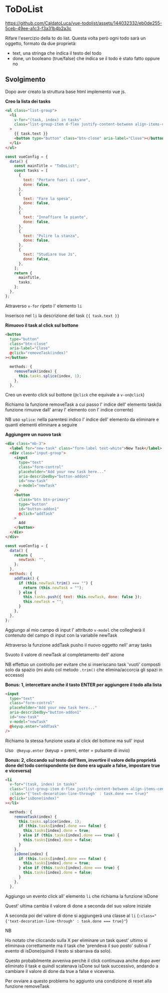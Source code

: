 # ToDoList

https://github.com/CaldatoLuca/vue-todolist/assets/144032332/eb0de255-5ceb-49ee-a1c3-f3a31b4b2a3c


Rifare l'esercizio della to do list.
Questa volta però ogni todo sarà un oggetto, formato da due proprietà:

- text, una stringa che indica il testo del todo
- done, un booleano (true/false) che indica se il todo è stato fatto oppure no

## Svolgimento

Dopo aver creato la struttura base html implemento vue js.

**Creo la lista dei tasks**

```html
<ul class="list-group">
  <li
    v-for="(task, index) in tasks"
    class="list-group-item d-flex justify-content-between align-items-center"
  >
    {{ task.text }}
    <button type="button" class="btn-close" aria-label="Close"></button>
  </li>
</ul>
```

```js
const vueConfig = {
  data() {
    const mainTitle = "ToDoList";
    const tasks = [
      {
        text: "Portare fuori il cane",
        done: false,
      },
      {
        text: "Fare la spesa",
        done: false,
      },
      {
        text: "Innaffiare le piante",
        done: false,
      },
      {
        text: "Pulire la stanza",
        done: false,
      },
      {
        text: "Studiare Vue Js",
        done: false,
      },
    ];
    return {
      mainTitle,
      tasks,
    };
  },
};
```

Attraverso `v-for` ripeto l' elemento `li`

Inserisco nel `li` la descrizione del task `{{ task.text }}`

**Rimuovo il task al click sul bottone**

```html
<button
  type="button"
  class="btn-close"
  aria-label="Close"
  @click="removeTask(index)"
></button>
```

```js
  methods: {
    removeTask(index) {
      this.tasks.splice(index, 1);
    },
  },
```

Creo un evento click sul bottone (`@click` che equivale a `v-on@click`)

Richiamo la funzione removeTask a cui passo l' indice dell' elemento task(la funzione rimuove dall' array l' elemento con l' indice corrente)

NB uso `splice`: nella parentesi indico l' indice dell' elemento da eliminare e quanti elementi eliminare a seguire

**Aggiungere un nuovo task**

```html
<div class="mb-3">
  <label for="new-task" class="form-label text-white">New Task</label>
  <div class="input-group">
    <input
      type="text"
      class="form-control"
      placeholder="Add your new task here..."
      aria-describedby="button-addon1"
      id="new-task"
      v-model="newTask"
    />
    <button
      class="btn btn-primary"
      type="button"
      id="button-addon1"
      @click="addTask"
    >
      Add
    </button>
  </div>
</div>
```

```js
const vueConfig = {
  data() {
    return {
      newTask: "",
    };
  },
  methods: {
    addTask() {
      if (this.newTask.trim() === "") {
        return (this.newTask = "");
      } else {
        this.tasks.push({ text: this.newTask, done: false });
        this.newTask = "";
      }
    },
  },
};
```

Aggiungo al mio campo di input l' attributo `v-model` che collegherà il contenuto del campo di input con la variabile newTask

Attraverso la funzione addTask pusho il nuovo oggetto nell' array tasks

Svuoto il valore di newTask al completamento dell' azione

NB effettuo un controllo per evitare che si inseriscano task 'vuoti' composti solo da spazio (mi aiuto col metodo `.trim()` che elimina/accorcia gli spazi in eccesso)

**Bonus: 1, intercettare anche il tasto ENTER per aggiungere il todo alla lista**

```html
<input
  type="text"
  class="form-control"
  placeholder="Add your new task here..."
  aria-describedby="button-addon1"
  id="new-task"
  v-model="newTask"
  @keyup.enter="addTask"
/>
```

Richiamo la stessa funzione usata al click del bottone ma sull' input

Uso ` @keyup.enter` (keyup = premi, enter = pulsante di invio)

**Bonus: 2, cliccando sul testo dell'item, invertire il valore della proprietà done del todo corrispondente (se done era uguale a false, impostare true e viceversa)**

```html
<li
  v-for="(task, index) in tasks"
  class="list-group-item d-flex justify-content-between align-items-center"
  :class="{'text-decoration-line-through' : task.done === true}"
  @click="isDone(index)"
></li>
```

```js
  methods: {
    removeTask(index) {
      this.tasks.splice(index, 1);
      if (this.tasks[index].done === false) {
        this.tasks[index].done = true;
      } else if (this.tasks[index].done === true) {
        this.tasks[index].done = false;
      }
    },
    isDone(index) {
      if (this.tasks[index].done === false) {
        this.tasks[index].done = true;
      } else if (this.tasks[index].done === true) {
        this.tasks[index].done = false;
      }
    },
  },
```

Aggiungo un evento click all' elemento `li` che richiama la funzione isDone

Quest' ultima cambia il valore di done a seconda del suo valore iniziale

A seconda poi del valore di done si aggiungerà una classe al `li` (`:class="{'text-decoration-line-through' : task.done === true}"`)

NB

Ho notato che cliccando sulla X per eliminare un task quest' ultimo si eliminava correttamente ma il task che 'prendeva il suo posto' subiva l' evento di isDone(quindi il testo si sbarrava da solo).

Questo probabilmente avveniva perchè il click continuava anche dopo aver eliminato il task e quindi scatenava isDone sul task successivo, andando a cambiare il valore di done da true a false e viceversa.

Per ovviare a questo problema ho aggiunto una condizione di reset alla funzione removeTask
